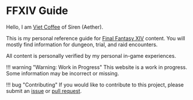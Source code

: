 # FFXIV Guide

Hello, I am [Viet Coffee](https://na.finalfantasyxiv.com/lodestone/character/37013782/) of Siren (Aether).

This is my personal reference guide for [Final Fantasy XIV](https://www.finalfantasyxiv.com/) content. You will mostly find information for dungeon, trial, and raid encounters.

All content is personally verified by my personal in-game experiences.

!!! warning "Warning: Work in Progress"
    This website is a work in progress. Some information may be incorrect or missing.

!!! bug "Contributing"
    If you would like to contribute to this project, please submit an [issue](https://github.com/haothitran/ffxiv-guide/issues) or [pull request](https://github.com/haothitran/ffxiv-guide/pulls).
